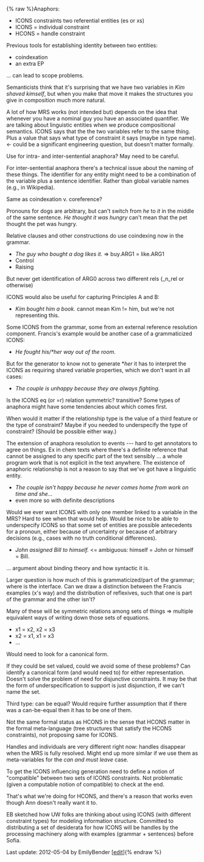 {% raw %}Anaphors:

- ICONS constraints two referential entities (es or xs)
- ICONS = individual constraint
- HCONS = handle constraint

Previous tools for establishing identity between two entities:

- coindexation
- an extra EP

... can lead to scope problems.

Semanticists think that it's surprising that we have two variables in
*Kim shaved kimself*, but when you make that move it makes the
structures you give in composition much more natural.

A lot of how MRS works (not intended but) depends on the idea that
whenever you have a nominal guy you have an associated quantifier. We
are talking about linguistic entities when we produce compositional
semantics. ICONS says that the the two variables refer to the same
thing. Plus a value that says what type of constraint it says (maybe in
type name). &lt;- could be a significant engineering question, but
doesn't matter formally.

Use for intra- and inter-sentential anaphora? May need to be careful.

For inter-sentential anaphora there's a technical issue about the naming
of these things. The identifier for any entity might need to be a
combination of the variable plus a sentence identifier. Rather than
global variable names (e.g., in Wikipedia).

Same as coindexation v. coreference?

Pronouns for dogs are arbitrary, but can't switch from *he* to *it* in
the middle of the same sentence. *He thought it was hungry* can't mean
that the pet thought the pet was hungry.

Relative clauses and other constructions do use coindexing now in the
grammar.

- *The guy who bought a dog likes it.* =&gt; buy.ARG1 = like.ARG1
- Control
- Raising

But never get identification of ARG0 across two different rels (\_n\_rel
or otherwise)

ICONS would also be useful for capturing Principles A and B:

- *Kim bought him a book.* cannot mean Kim != him, but we're not
representing this.

Some ICONS from the grammar, some from an external reference resolution
component. Francis's example would be another case of a grammaticized
ICONS:

- *He fought his/\*her way out of the room.*

But for the generator to know not to generate \**her* it has to
interpret the ICONS as requiring shared variable properties, which we
don't want in all cases:

- *The couple is unhappy because they are always fighting.*

Is the ICONS eq (or =r) relation symmetric? transitive? Some types of
anaphora might have some tendencies about which comes first.

When would it matter if the relationship type is the value of a third
feature or the type of constraint? Maybe if you needed to underspecify
the type of constraint? (Should be possible either way.)

The extension of anaphora resolution to events --- hard to get
annotators to agree on things. Ex in chem texts where there's a definite
reference that cannot be assigned to any specific part of the text
sensibly ... a whole program work that is not explicit in the text
anywhere. The existence of anaphoric relationship is not a reason to say
that we've got have a linguistic entity.

- *The couple isn't happy because he never comes home from work on
time and she...*
- even more so with definite descriptions

Would we ever want ICONS with only one member linked to a variable in
the MRS? Hard to see when that would help. Would be nice to be able to
underspecify ICONS so that some set of entities are possible antecedents
for a pronoun, either because of uncertainty or because of arbitrary
decisions (e.g., cases with no truth conditional differences).

- *John assigned Bill to himself.* &lt;= ambiguous: himself = John or
himself = Bill.

... argument about binding theory and how syntactic it is.

Larger question is how much of this is grammaticized/part of the
grammar; where is the interface. Can we draw a distinction between the
Francis examples (x's way) and the distribution of reflexives, such that
one is part of the grammar and the other isn't?

Many of these will be symmetric relations among sets of things =&gt;
multiple equivalent ways of writing down those sets of equations.

- x1 = x2, x2 = x3
- x2 = x1, x1 = x3
- ...

Would need to look for a canonical form.

If they could be set valued, could we avoid some of these problems? Can
identify a canonical form (and would need to) for either representation.
Doesn't solve the problem of need for disjunctive constraints. It may be
that the form of underspecification to support is just disjunction, if
we can't name the set.

Third type: can be equal? Would require further assumption that if there
was a can-be-equal then it has to be one of them.

Not the same formal status as HCONS in the sense that HCONS matter in
the formal meta-language (tree structures that satisfy the HCONS
constraints), not proposing same for ICONS.

Handles and individuals are very different right now: handles disappear
when the MRS is fully resolved. Might end up more similar if we use them
as meta-variables for the *can and must leave* case.

To get the ICONS influencing generation need to define a notion of
"compatible" between two sets of ICONS constraints. Not problematic
(given a computable notion of compatible) to check at the end.

That's what we're doing for HCONS, and there's a reason that works even
though Ann doesn't really want it to.

EB sketched how UW folks are thinking about using ICONS (with different
constraint types) for modeling information structure. Committed to
distributing a set of desiderata for how ICONS will be handles by the
processing machinery along with examples (grammar + sentences) before
Sofia.

Last update: 2012-05-04 by EmilyBender [[edit](https://github.com/delph-in/docs/wiki/WeSearch_ICONS/_edit)]{% endraw %}